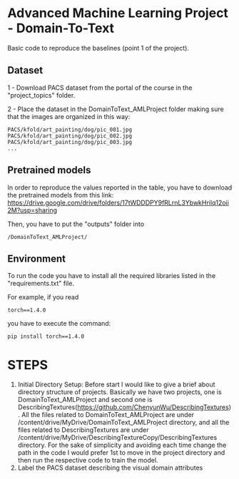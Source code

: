 # Advanced Machine Learning Project - Domain-To-Text 

Basic code to reproduce the baselines (point 1 of the project). 

## Dataset

1 - Download PACS dataset from the portal of the course in the "project_topics" folder.

2 - Place the dataset in the DomainToText_AMLProject folder making sure that the images are organized in this way:

```
PACS/kfold/art_painting/dog/pic_001.jpg
PACS/kfold/art_painting/dog/pic_002.jpg
PACS/kfold/art_painting/dog/pic_003.jpg
...
```

## Pretrained models

In order to reproduce the values reported in the table, you have to download the pretrained models from this link: https://drive.google.com/drive/folders/17tWDDDPY9fRLrnL3YbwkHrilq12oii2M?usp=sharing

Then, you have to put the "outputs" folder into 

```
/DomainToText_AMLProject/
```


## Environment

To run the code you have to install all the required libraries listed in the "requirements.txt" file.

For example, if you read

```
torch==1.4.0
```

you have to execute the command:

```
pip install torch==1.4.0
```
# STEPS
1. Initial Directory Setup: Before start I would like to give a brief about directory structure of projects. Basically we have two projects, one is DomainToText_AMLProject and second one is DescribingTextures(https://github.com/ChenyunWu/DescribingTextures). All the files related to DomainToText_AMLProject are under /content/drive/MyDrive/DomainToText_AMLProject directory, and all the files related to DescribingTextures are under /content/drive/MyDrive/DescribingTextureCopy/DescribingTextures directory. For the sake of simplicity and avoiding each time change the path in the code I would prefer 1st to move in the project directory and then run the respective code to train the model.
2. Label the PACS dataset describing the visual domain attributes
